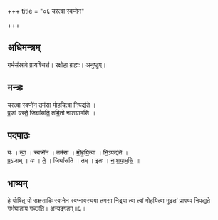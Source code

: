 +++
title = "०६ यस्त्वा स्वप्नेन"

+++
## अधिमन्त्रम्
गर्भसंस्रावे प्रायश्चित्तं। रक्षोहा ब्राह्मः। अनुष्टुप्।

## मन्त्रः
यस्त्वा॒ स्वप्ने॑न॒ तम॑सा मोहयि॒त्वा नि॒पद्य॑ते ।  
प्र॒जां यस्ते॒ जिघां॑सति॒ तमि॒तो ना॑शयामसि ॥

## पदपाठः
यः । त्वा॒ । स्वप्ने॑न । तम॑सा । मो॒ह॒यि॒त्वा । नि॒ऽपद्य॑ते ।  
प्र॒ऽजाम् । यः । ते॒ । जिघां॑सति । तम् । इ॒तः । ना॒श॒या॒म॒सि॒ ॥

## भाष्यम्
हे योषित् यो राक्षसादिः स्वप्नेन स्वप्नावस्थया तमसा निद्रया त्वा त्वां मोहयित्वा मूढतां प्रापय्य निपद्यते गर्भघाताय गच्छति। अन्यद्गतम्॥६॥
